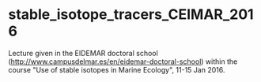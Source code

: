 # stable_isotope_tracers_CEIMAR_2016
Lecture given in the EIDEMAR doctoral school (http://www.campusdelmar.es/en/eidemar-doctoral-school) within the course "Use of stable isotopes in Marine Ecology", 11-15 Jan 2016.
